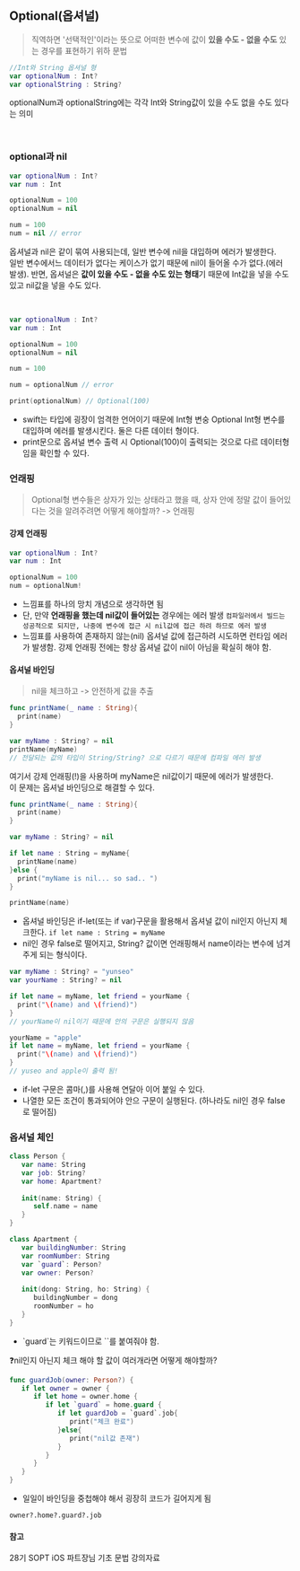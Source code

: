 ## Optional(옵셔널)
> 직역하면 '선택적인'이라는 뜻으로 어떠한 변수에 값이 **있을 수도 - 없을 수도** 있는 경우를 표현하기 위하 문법

```swift
//Int와 String 옵셔널 형
var optionalNum : Int?
var optionalString : String?
```
optionalNum과 optionalString에는 각각 Int와 String값이 있을 수도 없을 수도 있다는 의미
   
<br>

### optional과 nil
```swift
var optionalNum : Int?
var num : Int

optionalNum = 100
optionalNum = nil

num = 100
num = nil // error
```
옵셔널과 nil은 같이 묶여 사용되는데, 일반 변수에 nil을 대입하며 에러가 발생한다.  
일반 변수에서느 데이터가 없다는 케이스가 없기 때문에 nil이 들어올 수가 없다.(에러 발생). 
반면, 옵셔널은 **값이 있을 수도 - 없을 수도 있는 형태**기 때문에 Int값을 넣을 수도 있고 nil값을 넣을 수도 있다.  

<br>

```swift
var optionalNum : Int?
var num : Int

optionalNum = 100
optionalNum = nil

num = 100

num = optionalNum // error

print(optionalNum) // Optional(100)
```
- swift는 타입에 굉장이 엄격한 언어이기 때문에 Int형 변숭 Optional Int형 변수를 대입하며 에러를 발생시킨다. 둘은 다른 데이터 형이다.  
- print문으로 옵셔널 변수 출력 시 Optional(100)이 출력되는 것으로 다르 데이터형임을 확인할 수 있다.  


### 언래핑

> Optional형 변수들은 상자가 있는 상태라고 했을 때, 상자 안에 정말 값이 들어있다는 것을 알려주려면 어떻게 해야할까? -> 언래핑

#### 강제 언래핑
```swift
var optionalNum : Int?
var num : Int

optionalNum = 100
num = optionalNum!
```
- 느낌표를 하나의 망치 개념으로 생각하면 됨
- 단, 만약 **언래핑을 했는데 nil값이 들어있는** 경우에는 에러 발생 `컴파일러에서 빌드는 성공적으로 되지만, 나중에 변수에 접근 시 nil값에 접근 하려 하므로 에러 발생`
- 느낌표를 사용하여 존재하지 않는(nil) 옵셔널 값에 접근하려 시도하면 런타임 에러가 발생함. 강제 언래핑 전에는 항상 옵셔널 값이 nil이 아님을 확실히 해야 함.

#### 옵셔널 바인딩

> nil을 체크하고 -> 안전하게 값을 추출

```swift
func printName(_ name : String){
  print(name)
}

var myName : String? = nil
printName(myName)
// 전달되는 값의 타입이 String/String? 으로 다르기 때문에 컴파일 에러 발생
```
여기서 강제 언래핑(!)을 사용하며 myName은 nil값이기 때문에 에러가 발생한다.  
이 문제는 옵셔널 바인딩으로 해결할 수 있다.  

```swift
func printName(_ name : String){
  print(name)
}

var myName : String? = nil

if let name : String = myName{
  printName(name)
}else {
  print("myName is nil... so sad.. ")
}

printName(name)
```
- 옵셔널 바인딩은 if-let(또는 if var)구문을 활용해서 옵셔널 값이 nil인지 아닌지 체크한다. `if let name : String = myName`
- nil인 경우 false로 떨어지고, String? 값이면 언래핑해서 name이라는 변수에 넘겨주게 되는 형식이다.

```swift
var myName : String? = "yunseo"
var yourName : String? = nil

if let name = myName, let friend = yourName {
  print("\(name) and \(friend)")
}
// yourName이 nil이기 때문에 안의 구문은 실행되지 않음

yourName = "apple"
if let name = myName, let friend = yourName {
  print("\(name) and \(friend)")
}
// yuseo and apple이 출력 됨!
```
- if-let 구문은 콤마(,)를 사용해 연달아 이어 붙일 수 있다.
- 나열한 모든 조건이 통과되어야 안으 구문이 실행된다. (하나라도 nil인 경우 false로 떨어짐)


### 옵셔널 체인
```swift
class Person {
   var name: String
   var job: String?
   var home: Apartment?
   
   init(name: String) {
      self.name = name
   }
}

class Apartment {
   var buildingNumber: String
   var roomNumber: String
   var `guard`: Person?
   var owner: Person?
   
   init(dong: String, ho: String) {
      buildingNumber = dong
      roomNumber = ho
   }
}
```
- \`guard\`는 키워드이므로 \`\`를 붙여줘야 함.

❓nil인지 아닌지 체크 해야 할 값이 여러개라면 어떻게 해야할까?
```swift
func guardJob(owner: Person?) {
   if let owner = owner {
      if let home = owner.home {
         if let `guard` = home.guard {
            if let guardJob = `guard`.job{
               print("체크 완료")
            }else{
               print("nil값 존재")
            }
         }
      }
   }
}
```
- 일일이 바인딩을 중첩해야 해서 굉장히 코드가 길어지게 됨

`owner?.home?.guard?.job`



#### 참고
28기 SOPT iOS 파트장님 기초 문법 강의자료

